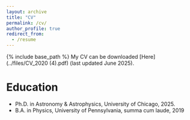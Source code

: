 ```yaml
---
layout: archive
title: "CV"
permalink: /cv/
author_profile: true
redirect_from:
  - /resume
---
```


{% include base_path %}
My CV can be downloaded [Here](../files/CV_2020 (4).pdf) (last updated June 2025). 

Education
======
* Ph.D. in Astronomy & Astrophysics, University of Chicago, 2025. 
* B.A. in Physics, University of Pennsylvania, summa cum laude, 2019
  

